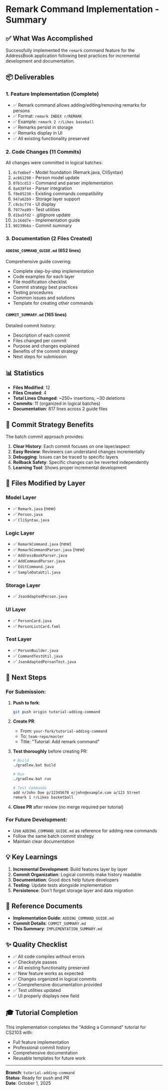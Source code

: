 # Remark Command Implementation - Summary

## ✅ What Was Accomplished

Successfully implemented the `remark` command feature for the AddressBook application following best practices for incremental development and documentation.

## 📦 Deliverables

### 1. **Feature Implementation** (Complete)
- ✅ Remark command allows adding/editing/removing remarks for persons
- ✅ Format: `remark INDEX r/REMARK`
- ✅ Example: `remark 2 r/Likes baseball`
- ✅ Remarks persist in storage
- ✅ Remarks display in UI
- ✅ All existing functionality preserved

### 2. **Code Changes** (11 Commits)
All changes were committed in logical batches:

1. `dcfe6bef` - Model foundation (Remark.java, CliSyntax)
2. `ac661298` - Person model update
3. `07b1cd13` - Command and parser implementation
4. `8a439f44` - Parser integration
5. `f8e85230` - Existing commands compatibility
6. `947a62b9` - Storage layer support
7. `c9cbc774` - UI display
8. `7977ea99` - Test utilities
9. `d1ba5fd2` - .gitignore update
10. `2c16dd7e` - Implementation guide
11. `90239b6a` - Commit summary

### 3. **Documentation** (2 Files Created)

#### `ADDING_COMMAND_GUIDE.md` (652 lines)
Comprehensive guide covering:
- Complete step-by-step implementation
- Code examples for each layer
- File modification checklist
- Commit strategy best practices
- Testing procedures
- Common issues and solutions
- Template for creating other commands

#### `COMMIT_SUMMARY.md` (165 lines)
Detailed commit history:
- Description of each commit
- Files changed per commit
- Purpose and changes explained
- Benefits of the commit strategy
- Next steps for submission

## 📊 Statistics

- **Files Modified**: 12
- **Files Created**: 4
- **Total Lines Changed**: ~250+ insertions, ~30 deletions
- **Commits**: 11 (organized in logical batches)
- **Documentation**: 817 lines across 2 guide files

## 🎯 Commit Strategy Benefits

The batch commit approach provides:
1. **Clear History**: Each commit focuses on one layer/aspect
2. **Easy Review**: Reviewers can understand changes incrementally
3. **Debugging**: Issues can be traced to specific layers
4. **Rollback Safety**: Specific changes can be reverted independently
5. **Learning Tool**: Shows proper incremental development

## 📁 Files Modified by Layer

### Model Layer
- ✅ `Remark.java` (new)
- ✅ `Person.java`
- ✅ `CliSyntax.java`

### Logic Layer
- ✅ `RemarkCommand.java` (new)
- ✅ `RemarkCommandParser.java` (new)
- ✅ `AddressBookParser.java`
- ✅ `AddCommandParser.java`
- ✅ `EditCommand.java`
- ✅ `SampleDataUtil.java`

### Storage Layer
- ✅ `JsonAdaptedPerson.java`

### UI Layer
- ✅ `PersonCard.java`
- ✅ `PersonListCard.fxml`

### Test Layer
- ✅ `PersonBuilder.java`
- ✅ `CommandTestUtil.java`
- ✅ `JsonAdaptedPersonTest.java`

## 🚀 Next Steps

### For Submission:
1. **Push to fork**:
   ```bash
   git push origin tutorial-adding-command
   ```

2. **Create PR**:
   - From: `your-fork/tutorial-adding-command`
   - To: `team-repo/master`
   - Title: "Tutorial: Add remark command"

3. **Test thoroughly** before creating PR:
   ```bash
   # Build
   ./gradlew.bat build
   
   # Run
   ./gradlew.bat run
   
   # Test commands
   add n/John Doe p/12345678 e/john@example.com a/123 Street
   remark 1 r/Likes basketball
   ```

4. **Close PR** after review (no merge required per tutorial)

### For Future Development:
- Use `ADDING_COMMAND_GUIDE.md` as reference for adding new commands
- Follow the same batch commit strategy
- Maintain clear documentation

## 💡 Key Learnings

1. **Incremental Development**: Build features layer by layer
2. **Commit Organization**: Logical commits make history readable
3. **Documentation**: Good docs help future developers
4. **Testing**: Update tests alongside implementation
5. **Persistence**: Don't forget storage layer and data migration

## 📖 Reference Documents

- **Implementation Guide**: `ADDING_COMMAND_GUIDE.md`
- **Commit Details**: `COMMIT_SUMMARY.md`
- **This Summary**: `IMPLEMENTATION_SUMMARY.md`

## ✨ Quality Checklist

- ✅ All code compiles without errors
- ✅ Checkstyle passes
- ✅ All existing functionality preserved
- ✅ New feature works as expected
- ✅ Changes organized in logical commits
- ✅ Comprehensive documentation provided
- ✅ Test utilities updated
- ✅ UI properly displays new field

## 🎓 Tutorial Completion

This implementation completes the "Adding a Command" tutorial for CS2103 with:
- Full feature implementation
- Professional commit history
- Comprehensive documentation
- Reusable templates for future work

---

**Branch**: `tutorial-adding-command`  
**Status**: Ready for push and PR  
**Date**: October 1, 2025
